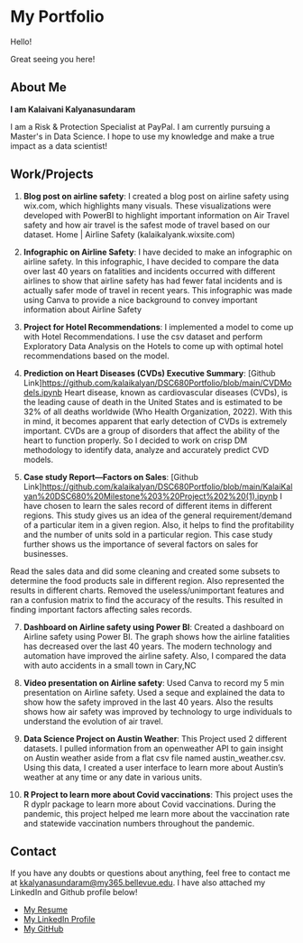 # My Portfolio

Hello!

Great seeing you here!

## About Me

**I am Kalaivani Kalyanasundaram**

I am a Risk & Protection Specialist at PayPal. I am currently pursuing a Master's in Data Science. I hope to use my knowledge and make a true impact as a data scientist!


## Work/Projects

1. **Blog post on airline safety**: 
I created a blog post on airline safety using wix.com, which highlights many visuals. These visualizations were developed with PowerBI to highlight important information on Air Travel safety and how air travel is the safest mode of travel based on our dataset.
Home | Airline Safety (kalaikalyank.wixsite.com)

2. **Infographic on Airline Safety**: 
I have decided to make an infographic on airline safety. In this infographic, I have decided to compare the data over last 40 years on fatalities and incidents occurred with different airlines to show that airline safety has had fewer fatal incidents and is actually safer mode of travel in recent years. This infographic was made using Canva to provide a nice background to convey important information about Airline Safety

3. **Project for Hotel Recommendations**: 
I implemented a model to come up with Hotel Recommendations. I use the csv dataset and perform Exploratory Data Analysis on the Hotels to come up with optimal hotel recommendations based on the model. 

4. **Prediction on Heart Diseases (CVDs) Executive Summary**: [Github Link]https://github.com/kalaikalyan/DSC680Portfolio/blob/main/CVDModels.ipynb
Heart disease, known as cardiovascular diseases (CVDs), is the leading cause of death in the United States and is estimated to be 32% of all deaths worldwide (Who Health Organization, 2022). With this in mind, it becomes apparent that early detection of CVDs is extremely important. CVDs are a group of disorders that affect the ability of the heart to function properly. So I decided to work on crisp DM methodology to identify data, analyze and accurately predict CVD models.

5. **Case study Report—Factors on Sales**: [Github Link]https://github.com/kalaikalyan/DSC680Portfolio/blob/main/KalaiKalyan%20DSC680%20Milestone%203%20Project%202%20(1).ipynb
I have chosen to learn the sales record of different items in different regions. This study gives us an idea of the general requirement/demand of a particular item in a given region. Also, it helps to find the profitability and the number of units sold in a particular region. This case study further shows us the importance of several factors on sales for businesses.

Read the sales data and did some cleaning and created some subsets to determine the food products sale in different region. Also represented the results in different charts. Removed  the useless/unimportant features and ran a confusion matrix to find the accuracy of the results. This resulted in finding important factors affecting sales records.

7. **Dashboard on Airline safety using Power BI**: 
Created a dashboard on Airline safety using Power BI. The graph shows how the airline fatalities has decreased over the last 40 years. The modern technology and automation have improved the airline safety. Also, I compared the data with auto accidents in a small town in Cary,NC

8. **Video presentation on Airline safety**: 
Used Canva to record my 5 min presentation on Airline safety. Used a seque and explained the data to show how the safety improved in the last 40 years. Also the results shows how air safety was improved by technology to urge individuals to understand the evolution of air travel.

9. **Data Science Project on Austin Weather**: 
This Project used 2 different datasets. I pulled information from an openweather API to gain insight on Austin weather aside from a flat csv file named austin_weather.csv. Using this data, I created a user interface to learn more about Austin’s weather at any time or any date in various units.

10. **R Project to learn more about Covid vaccinations**: 
This project uses the R dyplr package to learn more about Covid vaccinations. During the pandemic, this project helped me learn more about the vaccination rate and statewide vaccination numbers throughout the pandemic.


## Contact

If you have any doubts or questions about anything, feel free to contact me at kkalyanasundaram@my365.bellevue.edu. I have also attached my LinkedIn and Github profile below!

- [My Resume](https://github.com/kalaikalyan/kalaikalyan.github.io/blob/main/Kalai%2BResume.pdf)
- [My LinkedIn Profile](https://www.linkedin.com/in/kalaivani-kalyanasundaram-5bb858101)
- [My GitHub](https://github.com/kalaikalyan/DSC680Portfolio)

